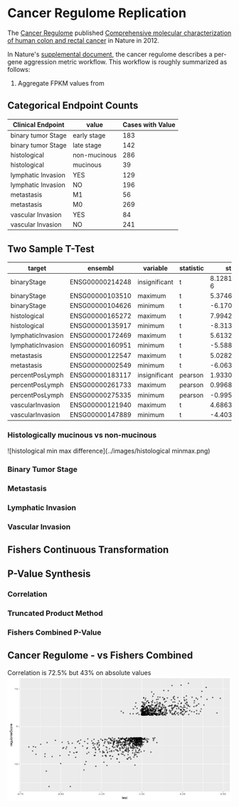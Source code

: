 # Cancer Regulome Replication
  The [Cancer Regulome](http://www.cancerregulome.org/) published [Comprehensive molecular characterization of human colon and rectal cancer](http://www.nature.com/nature/journal/v487/n7407/full/nature11252.html) in Nature in 2012.  
  
  In Nature's [supplemental document](http://www.nature.com/nature/journal/v487/n7407/extref/nature11252-s1.pdf), the cancer regulome describes a per-gene aggression metric workflow. This workflow is roughly summarized as follows:
  
  1. Aggregate FPKM values from 


## Categorical Endpoint Counts

|         Clinical Endpoint|       value|Cases with Value| 
|-----------------|------------|-----|
|      binary tumor Stage| early stage|  183|
|      binary tumor Stage|  late stage|  142|
|     histological|non-mucinous|  286|
|     histological|    mucinous|   39|
|lymphatic Invasion|         YES|  129|
|lymphatic Invasion|          NO|  196|
|       metastasis|          M1|   56|
|       metastasis|          M0|  269|
| vascular Invasion|         YES|   84|
| vascular Invasion|          NO|  241|

## Two Sample T-Test

|target           |ensembl        |variable     |statistic|statistic_value     |
|-----------------|---------------|-------------|---------|--------------------|
|binaryStage      |ENSG00000214248|insignificant|t        |8.128193027125768E-6|
|binaryStage      |ENSG00000103510|maximum      |t        |5.374607145498855   |
|binaryStage      |ENSG00000104626|minimum      |t        |-6.1701089613902305 |
|histological     |ENSG00000165272|maximum      |t        |7.994211474898419   |
|histological     |ENSG00000135917|minimum      |t        |-8.313256114358273  |
|lymphaticInvasion|ENSG00000172469|maximum      |t        |5.613226571614891   |
|lymphaticInvasion|ENSG00000160951|minimum      |t        |-5.588819496996077  |
|metastasis       |ENSG00000122547|maximum      |t        |5.02823349202346    |
|metastasis       |ENSG00000002549|minimum      |t        |-6.063847096626741  |
|percentPosLymph  |ENSG00000183117|insignificant|pearson  |1.93306326762824E-6 |
|percentPosLymph  |ENSG00000261733|maximum      |pearson  |0.9968381869512126  |
|percentPosLymph  |ENSG00000275335|minimum      |pearson  |-0.995254938533587  |
|vascularInvasion |ENSG00000121940|maximum      |t        |4.686342882379625   |
|vascularInvasion |ENSG00000147889|minimum      |t        |-4.403239861754864  |


### Histologically mucinous vs non-mucinous
![histological min max difference](../images/histological minmax.png)
### Binary Tumor Stage

### Metastasis

### Lymphatic Invasion

### Vascular Invasion



## Fishers Continuous Transformation

## P-Value Synthesis

### Correlation

### Truncated Product Method

### Fishers Combined P-Value 

## Cancer Regulome - vs Fishers Combined
 Correlation is 72.5% but 43% on absolute values
 ![histological min max difference](../images/insilica_v_regulome.png)
